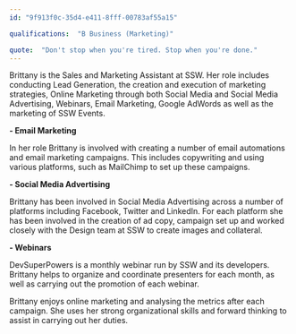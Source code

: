 ```yaml
---
id: "9f913f0c-35d4-e411-8fff-00783af55a15"

qualifications:  "B Business (Marketing)"

quote:  "Don't stop when you're tired. Stop when you're done."
---
```


 Brittany is the Sales and Marketing Assistant at SSW. Her role includes conducting Lead Generation, the creation and execution of marketing strategies, Online Marketing through both Social Media and Social Media Advertising, Webinars, Email Marketing, Google AdWords as well as the marketing of SSW Events. 

**- Email Marketing**

 In her role Brittany is involved with creating a number of email automations and email marketing campaigns. This includes copywriting and using various platforms, such as MailChimp to set up these campaigns.

**- Social Media Advertising**

Brittany has been involved in Social Media Advertising across a number of platforms including Facebook, Twitter and LinkedIn. For each platform she has been involved in the creation of ad copy, campaign set up and worked closely with the Design team at SSW to create images and collateral. 

**- Webinars**

DevSuperPowers is a monthly webinar run by SSW and its developers. Brittany helps to organize and coordinate presenters for each month, as well as carrying out the promotion of each webinar. 

Brittany enjoys online marketing and analysing the metrics after each campaign. She uses her strong organizational skills and forward thinking to assist in carrying out her duties. 